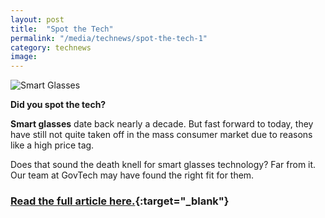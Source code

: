 ```yaml
---
layout: post
title:  "Spot the Tech"
permalink: "/media/technews/spot-the-tech-1"
category: technews
image: 
---
```


![Smart Glasses](/images/technews/smartglasses.png)

**Did you spot the tech?**

**Smart glasses** date back nearly a decade. But fast forward to today, they have still not quite taken off in the mass consumer market due to reasons like a high price tag.

Does that sound the death knell for smart glasses technology? Far from it. Our team at GovTech may have found the right fit for them.

### [Read the full article here.](https://www.tech.gov.sg/media/technews/how-govtech-is-reinventing-the-smart-glasses?utm_source=govtech&utm_medium=edm&utm_campaign=technews){:target="_blank"}
